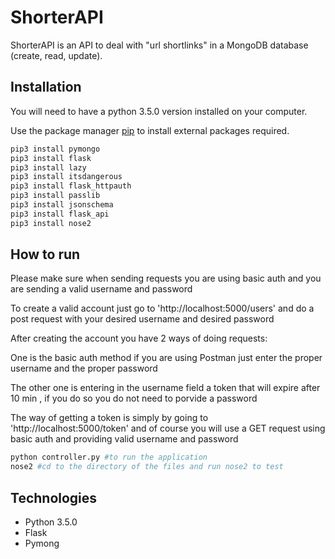 # ShorterAPI

ShorterAPI is an API to deal with "url shortlinks" in a MongoDB database (create, read, update). 

## Installation
You will need to have a python 3.5.0 version installed on your computer.

Use the package manager [pip](https://pip.pypa.io/en/stable/) to install external packages required.

```bash
pip3 install pymongo
pip3 install flask
pip3 install lazy
pip3 install itsdangerous
pip3 install flask_httpauth
pip3 install passlib
pip3 install jsonschema
pip3 install flask_api
pip3 install nose2
```

## How to run

Please make sure when sending requests you are using basic auth and you are sending a valid username and password 

To create a valid account just go to 'http://localhost:5000/users' and do a post request with your desired username
and desired password 

After creating the account you have 2 ways of doing requests: 

One is the basic auth method if you are using Postman just enter 
the proper username and the proper password 

The other one is entering in the username field a token that will expire after 10 min , if you do so you do not need to 
porvide a password 

The way of getting a token is simply by going to 'http://localhost:5000/token' and of course you will use a GET request 
using basic auth and providing valid username and password

```bash
python controller.py #to run the application
nose2 #cd to the directory of the files and run nose2 to test 

```

## Technologies
* Python 3.5.0
* Flask
* Pymong

    



